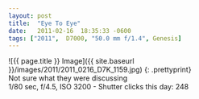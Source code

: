 ```yaml
---
layout: post
title:  "Eye To Eye"
date:   2011-02-16  18:35:33 -0600
tags: ["2011",  D7000, "50.0 mm f/1.4", Genesis]
---
```

![{{ page.title }} Image]({{ site.baseurl }}/images/2011/2011_0216_D7K_1159.jpg)
{: .prettyprint}  
Not sure what they were discussing  
1/80 sec, f/4.5, ISO 3200 - Shutter clicks this day: 248